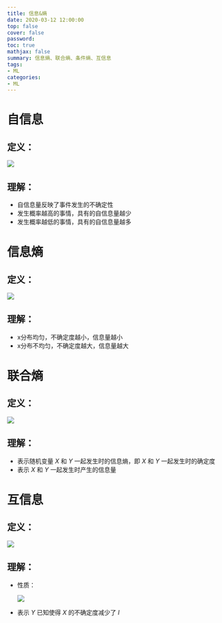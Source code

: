 ```yaml
---
title: 信息&熵
date: 2020-03-12 12:00:00
top: false
cover: false
password:
toc: true
mathjax: false
summary: 信息熵、联合熵、条件熵、互信息
tags:
- ML
categories:
- ML
---
```




# 自信息

## 定义：

![](image-20200312232426572.png)

## 理解：

- 自信息量反映了事件发生的不确定性
- 发生概率越高的事情，具有的自信息量越少
- 发生概率越低的事情，具有的自信息量越多

# 信息熵

## 定义：

![](image-20200312232453234.png)

## 理解：

- x分布均匀，不确定度越小，信息量越小
- x分布不均匀，不确定度越大，信息量越大

# 联合熵

## 定义：

![](image-20200312232511860.png)

## 理解：

- 表示随机变量 *X* 和 *Y* 一起发生时的信息熵，即 *X* 和 *Y* 一起发生时的确定度
- 表示 *X* 和 *Y* 一起发生时产生的信息量

# 互信息

## 定义：

![](image-20200312232526672.png)

## 理解：

- 性质：
  
  ![](image-20200312233121745.png)
  
- 表示 *Y* 已知使得 *X* 的不确定度减少了 *I* 